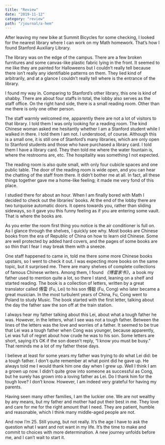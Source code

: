 ```yaml
---
title: "Review"
date: "2019-11-12"
category: "review"
path: "/journal/a-hem"
---
```


After leaving my new bike at Summit Bicycles for some checking, I looked for the nearest library where I can work on my Math homework. That’s how I found Stanford Auxiliary Library.

The library was on the edge of the campus. There are a few broken furnitures and some canvas-like plastic fabric lying in the front. It seemed to me like they are painted for Halloweens but I couldn’t really tell because there isn’t really any identifiable patterns on them. They lied kind of arbitrarily, and at a glance I couldn’t really tell where is the entrance of the library.

I found my way in. Comparing to Stanford’s other library, this one is kind of shabby. There are about four staffs in total, the lobby also serves as the staff office. On the right hand side, there is a small reading room. Other than me there is only one other person.

The staff warmly welcomed me, apparently there are not a lot of visitors to that library. I told them I was only looking for a reading room. The kind Chinese woman asked me hesitantly whether I am a Stanford student while I walked in there. I told them I am not. I understood, of course. Although this is a small one, it is still one of Stanford’s many libraries, which are only open to Stanford students and those who have purchased a library card. I told them I have a library card. They then told me where the water fountain is, where the restrooms are, etc. The hospitality was something I not expected.

The reading room is also quite small, with only four cubicle spaces and one public table. The door of the reading room is wide open, and you can hear the chatting of the staff from there. It didn’t bother me at all. In fact, all these things together gave me a home-like feeling; it made me very fond of this place.

I studied there for about an hour. When I am finally bored with Math I decided to check out the libraries’ books. At the end of the lobby there are two turquoise automatic doors. It opens towards you, rather than sliding sideways, so it gave you this funny feeling as if you are entering some vault. That is where the books are.

As you enter the room first thing you notice is the air conditioner is full on. As I glance through the shelves, I quickly see why. Most books are Chinese books from the era of Republic of China on how to learn old Chinese. Some are well protected by added hard covers, and the pages of some books are so thin that I fear I may break them with a sneeze.

One staff happened to came in, told me there some more Chinese books upstairs, so I went to check it out. I was expecting more books on the same topic, but it surprised me. There are many shelves of complete collections of famous Chinese writers. Among them, I found _《傅雷家书》_，a book my father used to mention quite a lot, so there I stand, leaning on a shelf and started reading. The book is a collection of letters, written by a great translator called 傅雷 (Fu, Lei) to his son 傅聪 (Fu, Cong) who later became a great musician. In the most turbulent years of China, Fu, Cong went to Poland to study Music. The book started with the first letter, talking about the day the father saw the son off at the train station.

I always hear my father talking about this Lei, about what a tough father he was. However, in the letters, what I see was not a tough father. Between the lines of the letters was the love and worries of a father. It seemed to be true that Lei was a tough father when Cong was younger, because apparently, Lei was full of regret about how crude he was to his son. Some letters are short, saying it’s OK if the son doesn’t reply, “I know you must be busy.” That reminds me a lot of my father these days.

I believe at least for some years my father was trying to do what Lei did: be a tough father. I don’t quite remember at what point did he gave up. He always told me I would thank him one day when I grew up. Well I think I am a grown up now. I didn’t quite grow into someone as successful as Cong, but he surely has grown into a loving father as Lei. Do I thank him for the tough love? I don’t know. However, I am indeed very grateful for having my parents.

Having seen many other families, I am the luckier one. We are not wealthy by any means, but my father and mother had put their best in me. They love and care for me for the right amount that I need. They are patient, humble and reasonable, which I think many middle-aged people are not.

And now I’m 25. Still young, but not really. It’s the age I have to ask the question what I want and not want in my life. It’s the time to make and commit to choices with more determination. A new journey unfolds before me, and I can’t wait to start it.
